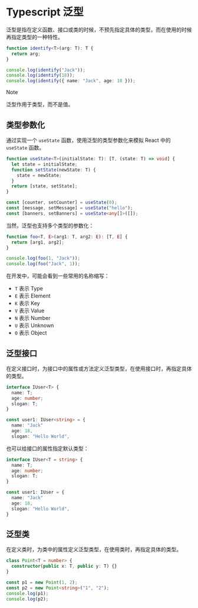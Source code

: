 # Typescript 泛型

泛型是指在定义函数、接口或类的时候，不预先指定具体的类型，而在使用的时候再指定类型的一种特性。

```Typescript
function identify<T>(arg: T): T {
  return arg;
}

console.log(identify("Jack"));
console.log(identify(18));
console.log(identify({ name: "Jack", age: 18 }));
```

> [!NOTE]
>
> 泛型作用于类型，而不是值。

## 类型参数化

通过实现一个 `useState` 函数，使用泛型的类型参数化来模拟 React 中的 `useState` 函数。

```typescript
function useState<T>(initialState: T): [T, (state: T) => void] {
  let state = initialState;
  function setState(newState: T) {
    state = newState;
  }
  return [state, setState];
}

const [counter, setCounter] = useState(0);
const [message, setMessage] = useState("hello");
const [banners, setBanners] = useState<any[]>([]);
```

当然，泛型也支持多个类型的参数化：

```typescript
function foo<T, E>(arg1: T, arg2: E): [T, E] {
  return [arg1, arg2];
}

console.log(foo(1, "Jack"));
console.log(foo("Jack", 1));
```

在开发中，可能会看到一些常用的名称缩写：

- `T` 表示 Type
- `E` 表示 Element
- `K` 表示 Key
- `V` 表示 Value
- `N` 表示 Number
- `U` 表示 Unknown
- `O` 表示 Object

## 泛型接口

在定义接口时，为接口中的属性或方法定义泛型类型，在使用接口时，再指定具体的类型。

```typescript
interface IUser<T> {
  name: T;
  age: number;
  slogan: T;
}

const user1: IUser<string> = {
  name: "Jack"
  age: 18,
  slogan: "Hello World",
```

也可以给接口的属性指定默认类型：

```typescript
interface IUser<T = string> {
  name: T;
  age: number;
  slogan: T;
}

const user1: IUser = {
  name: "Jack"
  age: 18,
  slogan: "Hello World",
}
```

## 泛型类

在定义类时，为类中的属性定义泛型类型，在使用类时，再指定具体的类型。

```typescript
class Point<T = number> {
  constructor(public x: T, public y: T) {}
}

const p1 = new Point(1, 2);
const p2 = new Point<string>("1", "2");
console.log(p1);
console.log(p2);
```
